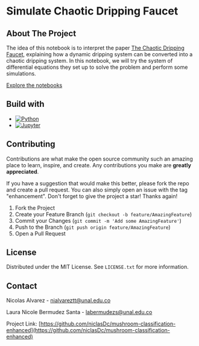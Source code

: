 # Simulate Chaotic Dripping Faucet

## About The Project

The idea of this notebook is to interpret the paper [The Chaotic Dripping Faucet](https://nldlab.gatech.edu/w/images/f/f6/Royer_Caleb_PHYS6268_Royer_FinalPaper.pdf), explaining how a dynamic dripping system can be converted into a chaotic dripping system. In this notebook, we will try the system of differential equations they set up to solve the problem and perform some simulations.

[Explore the notebooks](https://github.com/niclasDc/simulated-dripping-faucet/tree/master/notebooks)

## Build with

- [![Python][Python-image]][Python-url]
- [![Jupyter][Jupyter-image]][Jupyter-url]

<!-- CONTRIBUTING -->

## Contributing

Contributions are what make the open source community such an amazing place to learn, inspire, and create. Any contributions you make are **greatly appreciated**.

If you have a suggestion that would make this better, please fork the repo and create a pull request. You can also simply open an issue with the tag "enhancement".
Don't forget to give the project a star! Thanks again!

1. Fork the Project
2. Create your Feature Branch (`git checkout -b feature/AmazingFeature`)
3. Commit your Changes (`git commit -m 'Add some AmazingFeature'`)
4. Push to the Branch (`git push origin feature/AmazingFeature`)
5. Open a Pull Request

<!-- LICENSE -->

## License

Distributed under the MIT License. See `LICENSE.txt` for more information.

<!-- CONTACT -->

## Contact

Nicolas Alvarez - nialvareztt@unal.edu.co

Laura Nicole Bermudez Santa - labermudezs@unal.edu.co

Project Link: [https://github.com/niclasDc/mushroom-classification-enhanced](https://github.com/niclasDc/mushroom-classification-enhanced)

<!-- Markdown Links & Images -->

[Python-image]: https://img.shields.io/badge/Python-FFD43B?style=for-the-badge&logo=python&logoColor=blue
[Python-url]: https://www.python.org
[Jupyter-image]: https://img.shields.io/badge/Jupyter-F37626.svg?&style=for-the-badge&logo=Jupyter&logoColor=white
[Jupyter-url]: https://jupyter.org
